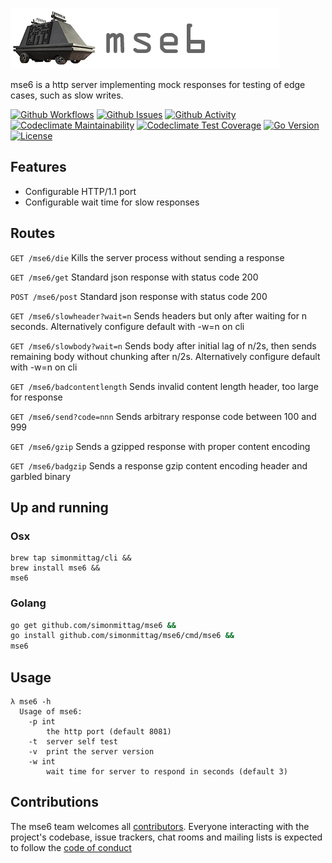 ![](mse6.png)

mse6 is a http server implementing mock responses for testing of edge cases, such as slow writes.

[![Github Workflows](https://github.com/simonmittag/mse6/workflows/Go/badge.svg)](https://github.com/simonmittag/mse6/actions)
[![Github Issues](https://img.shields.io/github/issues/simonmittag/mse6)](https://github.com/simonmittag/mse6/issues)
[![Github Activity](https://img.shields.io/github/commit-activity/m/simonmittag/mse6)](https://img.shields.io/github/commit-activity/m/simonmittag/mse6)  
[![Codeclimate Maintainability](https://api.codeclimate.com/v1/badges/362bc41f687169d50e6b/maintainability)](https://codeclimate.com/github/simonmittag/mse6/maintainability)
[![Codeclimate Test Coverage](https://api.codeclimate.com/v1/badges/362bc41f687169d50e6b/test_coverage)](https://codeclimate.com/github/simonmittag/mse6/test_coverage)
[![Go Version](https://img.shields.io/github/go-mod/go-version/simonmittag/jabba)](https://img.shields.io/github/go-mod/go-version/simonmittag/jabba)
[![License](https://img.shields.io/badge/License-Apache%202.0-blue.svg)](https://opensource.org/licenses/Apache-2.0)

## Features
* Configurable HTTP/1.1 port
* Configurable wait time for slow responses

## Routes
`GET /mse6/die`
Kills the server process without sending a response

`GET /mse6/get`
Standard json response with status code 200

`POST /mse6/post`
Standard json response with status code 200

`GET /mse6/slowheader?wait=n`
Sends headers but only after waiting for n seconds. 
Alternatively configure default with -w=n on cli

`GET /mse6/slowbody?wait=n`
Sends body after initial lag of n/2s, then sends remaining body without chunking after n/2s. 
Alternatively configure default with -w=n on cli

`GET /mse6/badcontentlength`
Sends invalid content length header, too large for response

`GET /mse6/send?code=nnn`
Sends arbitrary response code between 100 and 999

`GET /mse6/gzip`
Sends a gzipped response with proper content encoding

`GET /mse6/badgzip`
Sends a response gzip content encoding header and garbled binary

## Up and running
### Osx
```
brew tap simonmittag/cli &&
brew install mse6 &&
mse6
```

### Golang
```bash
go get github.com/simonmittag/mse6 && 
go install github.com/simonmittag/mse6/cmd/mse6 && 
mse6
```

## Usage
```
λ mse6 -h
  Usage of mse6:
    -p int
      	the http port (default 8081)
    -t	server self test
    -v	print the server version
    -w int
      	wait time for server to respond in seconds (default 3)
```

## Contributions
The mse6 team welcomes all [contributors](https://github.com/simonmittag/mse6/blob/master/CONTRIBUTING.md). Everyone interacting with the project's codebase, issue trackers, chat rooms and mailing lists
is expected to follow the [code of conduct](https://github.com/simonmittag/mse6/blob/master/CODE_OF_CONDUCT.md)
